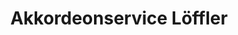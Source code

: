 ---
title: "Akkordeonservice Löffler"
url: /marienberg/akkordeonservice-loeffler/
shop: Instrumente
---